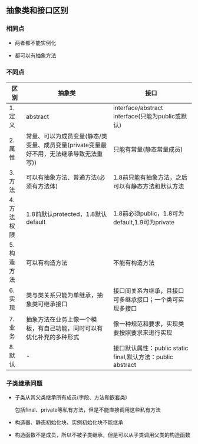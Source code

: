 ## 抽象类和接口区别

### 相同点

* 两者都不能实例化

* 都可以有抽象方法

### 不同点

区别|抽象类|接口
---|---|---
1.定义|abstract|interface/abstract interface(只能为public或默认)
2.属性|常量、可以为成员变量(静态/类变量、成员变量(private变量最好不用，无法继承导致无法重写))|只能有常量(静态常量成员)
3.方法|可以有抽象方法、普通方法(必须有方法体)|1.8前只能有抽象方法，之后可以有静态方法和默认方法
4.方法权限|1.8前默认protected，1.8默认default|1.8前必须public，1.8可为default,1.9可为private
5.构造方法|可以有构造方法|不能有构造方法
6.实现|类与类关系只能为单继承，抽象类可继承接口|接口间关系为继承，且接口可多继承接口；一个类可实现多接口
7.业务|抽象方法在业务上像一个模板，有自己功能，同时可以有优化补充的多种形式|像一种规范和要求，实现类要按照要求来进行实现
8.默认|-|接口默认属性：public static final,默认方法：public abstract

### 子类继承问题

* 子类从其父类继承所有成员(字段、方法和嵌套类)

    包括final、private等私有方法，但是不能直接调用这些私有方法

* 构造器、静态初始化块、实例初始化块不能继承

* 构造函数不是成员，所以不被子类继承，但是可以从子类调用父类的构造函数